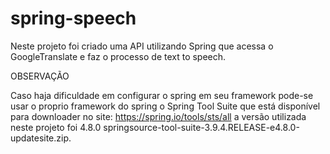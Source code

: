 # spring-speech
Neste projeto foi criado uma API utilizando Spring que acessa o GoogleTranslate e faz o processo de text to speech.

OBSERVAÇÃO

Caso haja dificuldade em configurar o spring em seu framework pode-se usar o proprio framework do spring o Spring Tool Suite
que está disponível para downloader no site: https://spring.io/tools/sts/all a versão utilizada neste projeto foi
4.8.0	springsource-tool-suite-3.9.4.RELEASE-e4.8.0-updatesite.zip.
